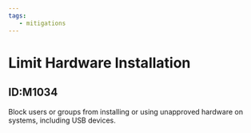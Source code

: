 ```yaml
---
tags:
   - mitigations
---
```

# Limit Hardware Installation
## ID:M1034
Block users or groups from installing or using unapproved hardware on systems, including USB devices.
